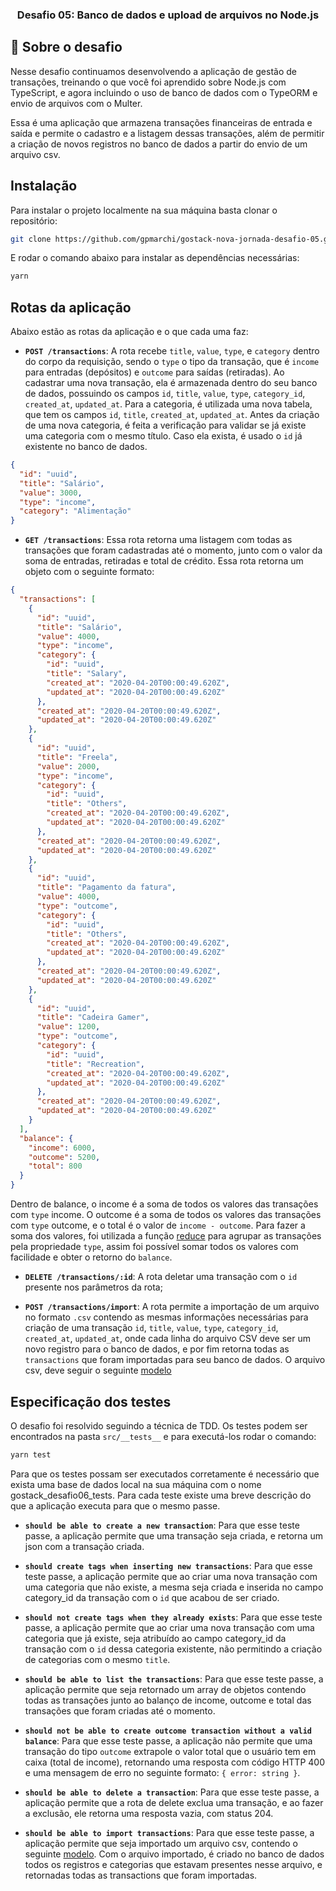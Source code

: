 <h3 align="center">
  Desafio 05: Banco de dados e upload de arquivos no Node.js
</h3>

## :rocket: Sobre o desafio

Nesse desafio continuamos desenvolvendo a aplicação de gestão de transações, treinando o que você foi aprendido sobre Node.js com TypeScript, e agora incluindo o uso de banco de dados com o TypeORM e envio de arquivos com o Multer.

Essa é uma aplicação que armazena transações financeiras de entrada e saída e permite o cadastro e a listagem dessas transações, além de permitir a criação de novos registros no banco de dados a partir do envio de um arquivo csv.

## Instalação

Para instalar o projeto localmente na sua máquina basta clonar o repositório:

```bash
git clone https://github.com/gpmarchi/gostack-nova-jornada-desafio-05.git && cd gostack-nova-jornada-desafio-05
```

E rodar o comando abaixo para instalar as dependências necessárias:

```bash
yarn
```

## Rotas da aplicação

Abaixo estão as rotas da aplicação e o que cada uma faz:

- **`POST /transactions`**: A rota recebe `title`, `value`, `type`, e `category` dentro do corpo da requisição, sendo o `type` o tipo da transação, que é `income` para entradas (depósitos) e `outcome` para saídas (retiradas). Ao cadastrar uma nova transação, ela é armazenada dentro do seu banco de dados, possuindo os campos `id`, `title`, `value`, `type`, `category_id`, `created_at`, `updated_at`. Para a categoria, é utilizada uma nova tabela, que tem os campos `id`, `title`, `created_at`, `updated_at`. Antes da criação de uma nova categoria, é feita a verificação para validar se já existe uma categoria com o mesmo título. Caso ela exista, é usado o `id` já existente no banco de dados.

```json
{
  "id": "uuid",
  "title": "Salário",
  "value": 3000,
  "type": "income",
  "category": "Alimentação"
}
```

- **`GET /transactions`**: Essa rota retorna uma listagem com todas as transações que foram cadastradas até o momento, junto com o valor da soma de entradas, retiradas e total de crédito. Essa rota retorna um objeto com o seguinte formato:

```json
{
  "transactions": [
    {
      "id": "uuid",
      "title": "Salário",
      "value": 4000,
      "type": "income",
      "category": {
        "id": "uuid",
        "title": "Salary",
        "created_at": "2020-04-20T00:00:49.620Z",
        "updated_at": "2020-04-20T00:00:49.620Z"
      },
      "created_at": "2020-04-20T00:00:49.620Z",
      "updated_at": "2020-04-20T00:00:49.620Z"
    },
    {
      "id": "uuid",
      "title": "Freela",
      "value": 2000,
      "type": "income",
      "category": {
        "id": "uuid",
        "title": "Others",
        "created_at": "2020-04-20T00:00:49.620Z",
        "updated_at": "2020-04-20T00:00:49.620Z"
      },
      "created_at": "2020-04-20T00:00:49.620Z",
      "updated_at": "2020-04-20T00:00:49.620Z"
    },
    {
      "id": "uuid",
      "title": "Pagamento da fatura",
      "value": 4000,
      "type": "outcome",
      "category": {
        "id": "uuid",
        "title": "Others",
        "created_at": "2020-04-20T00:00:49.620Z",
        "updated_at": "2020-04-20T00:00:49.620Z"
      },
      "created_at": "2020-04-20T00:00:49.620Z",
      "updated_at": "2020-04-20T00:00:49.620Z"
    },
    {
      "id": "uuid",
      "title": "Cadeira Gamer",
      "value": 1200,
      "type": "outcome",
      "category": {
        "id": "uuid",
        "title": "Recreation",
        "created_at": "2020-04-20T00:00:49.620Z",
        "updated_at": "2020-04-20T00:00:49.620Z"
      },
      "created_at": "2020-04-20T00:00:49.620Z",
      "updated_at": "2020-04-20T00:00:49.620Z"
    }
  ],
  "balance": {
    "income": 6000,
    "outcome": 5200,
    "total": 800
  }
}
```

Dentro de balance, o income é a soma de todos os valores das transações com `type` income. O outcome é a soma de todos os valores das transações com `type` outcome, e o total é o valor de `income - outcome`. Para fazer a soma dos valores, foi utilizada a função [reduce](https://developer.mozilla.org/pt-BR/docs/Web/JavaScript/Reference/Global_Objects/Array/reduce) para agrupar as transações pela propriedade `type`, assim foi possível somar todos os valores com facilidade e obter o retorno do `balance`.

- **`DELETE /transactions/:id`**: A rota deletar uma transação com o `id` presente nos parâmetros da rota;

- **`POST /transactions/import`**: A rota permite a importação de um arquivo no formato `.csv` contendo as mesmas informações necessárias para criação de uma transação `id`, `title`, `value`, `type`, `category_id`, `created_at`, `updated_at`, onde cada linha do arquivo CSV deve ser um novo registro para o banco de dados, e por fim retorna todas as `transactions` que foram importadas para seu banco de dados. O arquivo csv, deve seguir o seguinte [modelo](./assets/file.csv)

## Especificação dos testes

O desafio foi resolvido seguindo a técnica de TDD. Os testes podem ser encontrados na pasta ```src/__tests__``` e para executá-los rodar o comando:

```bash
yarn test
```

Para que os testes possam ser executados corretamente é necessário que exista uma base de dados local na sua máquina com o nome gostack_desafio06_tests. Para cada teste existe uma breve descrição do que a aplicação executa para que o mesmo passe.

- **`should be able to create a new transaction`**: Para que esse teste passe, a aplicação permite que uma transação seja criada, e retorna um json com a transação criada.

- **`should create tags when inserting new transactions`**: Para que esse teste passe, a aplicação permite que ao criar uma nova transação com uma categoria que não existe, a mesma seja criada e inserida no campo category_id da transação com o `id` que acabou de ser criado.

- **`should not create tags when they already exists`**: Para que esse teste passe, a aplicação permite que ao criar uma nova transação com uma categoria que já existe, seja atribuído ao campo category_id da transação com o `id` dessa categoria existente, não permitindo a criação de categorias com o mesmo `title`.

- **`should be able to list the transactions`**: Para que esse teste passe, a aplicação permite que seja retornado um array de objetos contendo todas as transações junto ao balanço de income, outcome e total das transações que foram criadas até o momento.

- **`should not be able to create outcome transaction without a valid balance`**: Para que esse teste passe, a aplicação não permite que uma transação do tipo `outcome` extrapole o valor total que o usuário tem em caixa (total de income), retornando uma resposta com código HTTP 400 e uma mensagem de erro no seguinte formato: `{ error: string }`.

- **`should be able to delete a transaction`**: Para que esse teste passe, a aplicação permite que a rota de delete exclua uma transação, e ao fazer a exclusão, ele retorna uma resposta vazia, com status 204.

- **`should be able to import transactions`**: Para que esse teste passe, a aplicação permite que seja importado um arquivo csv, contendo o seguinte [modelo](./assets/file.csv). Com o arquivo importado, é criado no banco de dados todos os registros e categorias que estavam presentes nesse arquivo, e retornadas todas as transactions que foram importadas.
